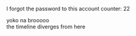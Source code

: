 I forgot the password to this account counter: 22

yoko na brooooo  
the timeline diverges from here
